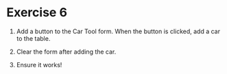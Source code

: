 # Exercise 6

1. Add a button to the Car Tool form. When the button is clicked, add a car to the table.

1. Clear the form after adding the car.

1. Ensure it works!